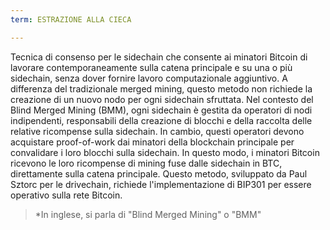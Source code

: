 ```yaml
---
term: ESTRAZIONE ALLA CIECA

---
```

Tecnica di consenso per le sidechain che consente ai minatori Bitcoin di lavorare contemporaneamente sulla catena principale e su una o più sidechain, senza dover fornire lavoro computazionale aggiuntivo. A differenza del tradizionale merged mining, questo metodo non richiede la creazione di un nuovo nodo per ogni sidechain sfruttata. Nel contesto del Blind Merged Mining (BMM), ogni sidechain è gestita da operatori di nodi indipendenti, responsabili della creazione di blocchi e della raccolta delle relative ricompense sulla sidechain. In cambio, questi operatori devono acquistare proof-of-work dai minatori della blockchain principale per convalidare i loro blocchi sulla sidechain. In questo modo, i minatori Bitcoin ricevono le loro ricompense di mining fuse dalle sidechain in BTC, direttamente sulla catena principale. Questo metodo, sviluppato da Paul Sztorc per le drivechain, richiede l'implementazione di BIP301 per essere operativo sulla rete Bitcoin.

> *In inglese, si parla di "Blind Merged Mining" o "BMM"
